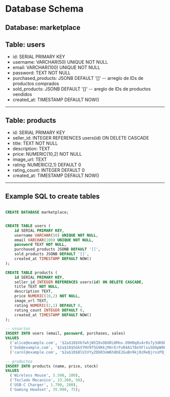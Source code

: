 # Database Schema

## Database: marketplace

## Table: users

- id: SERIAL PRIMARY KEY
- username: VARCHAR(50) UNIQUE NOT NULL
- email: VARCHAR(100) UNIQUE NOT NULL
- password: TEXT NOT NULL
- purchased_products: JSONB DEFAULT '[]' -- arreglo de IDs de productos comprados
- sold_products: JSONB DEFAULT '[]' -- areglo de IDs de productos vendidos
- created_at: TIMESTAMP DEFAULT NOW()

---

## Table: products

- id: SERIAL PRIMARY KEY
- seller_id: INTEGER REFERENCES users(id) ON DELETE CASCADE
- title: TEXT NOT NULL
- description: TEXT
- price: NUMERIC(10,2) NOT NULL
- image_url: TEXT
- rating: NUMERIC(2,1) DEFAULT 0
- rating_count: INTEGER DEFAULT 0
- created_at: TIMESTAMP DEFAULT NOW()

---

## Example SQL to create tables

```sql

CREATE DATABASE marketplace;


CREATE TABLE users (
    id SERIAL PRIMARY KEY,
    username VARCHAR(50) UNIQUE NOT NULL,
    email VARCHAR(100) UNIQUE NOT NULL,
    password TEXT NOT NULL,
    purchased_products JSONB DEFAULT '[]',
    sold_products JSONB DEFAULT '[]',
    created_at TIMESTAMP DEFAULT NOW()
);

CREATE TABLE products (
    id SERIAL PRIMARY KEY,
    seller_id INTEGER REFERENCES users(id) ON DELETE CASCADE,
    title TEXT NOT NULL,
    description TEXT,
    price NUMERIC(10,2) NOT NULL,
    image_url TEXT,
    rating NUMERIC(2,1) DEFAULT 0,
    rating_count INTEGER DEFAULT 0,
    created_at TIMESTAMP DEFAULT NOW()
);

-- usuarios
INSERT INTO users (email, password, purchases, sales)
VALUES
  ('alice@example.com', '$2a$10$Vb7whjW5I8vO6GRi6Mnv.O9H0q8s4r8s7y3dK8LxHfPaO5zn4rP6e', '[]', '[]'),
  ('bob@example.com', '$2a$10$5GkV7HV9f5G9KkjM4rErFuR4A1T8e5Flsu5O9pW9HjJslrQ20n3E6', '[]', '[]'),
  ('carol@example.com', '$2a$10$8lU1VYyZDbR3oW6h8bE2GuBn9kj0zReQjrnzPQjtlD6ZQ7lV/yFPa', '[]', '[]');

-- productos
INSERT INTO products (name, price, stock)
VALUES
  ('Wireless Mouse', 5.590, 100),
  ('Teclado Mecanico', 23.200, 50),
  ('USB-C Charger', 1.790, 200),
  ('Gaming Headset', 35.990, 75);




```
